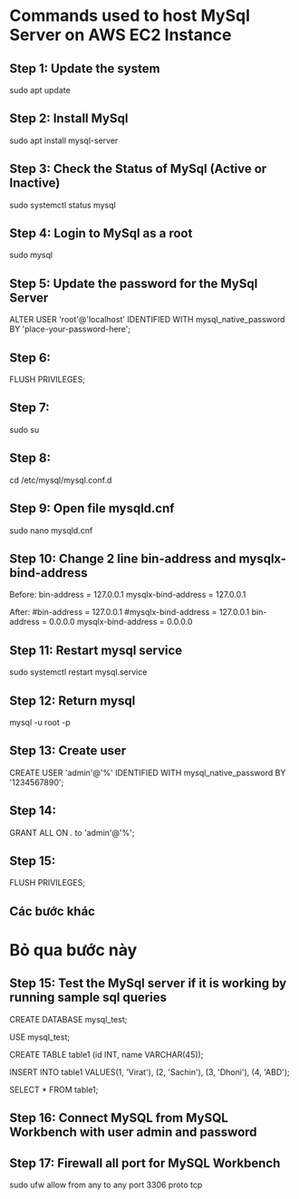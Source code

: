 # Commands used to host MySql Server on AWS EC2 Instance

## Step 1: Update the system

sudo apt update

## Step 2: Install MySql

sudo apt install mysql-server

## Step 3: Check the Status of MySql (Active or Inactive)

sudo systemctl status mysql

## Step 4: Login to MySql as a root

sudo mysql

## Step 5: Update the password for the MySql Server

ALTER USER 'root'@'localhost' IDENTIFIED WITH mysql_native_password BY 'place-your-password-here';

## Step 6:

FLUSH PRIVILEGES;

## Step 7:

sudo su

## Step 8:

cd /etc/mysql/mysql.conf.d

## Step 9: Open file mysqld.cnf

sudo nano mysqld.cnf

## Step 10: Change 2 line bin-address and mysqlx-bind-address

Before:
bin-address = 127.0.0.1
mysqlx-bind-address = 127.0.0.1

After:
#bin-address = 127.0.0.1
#mysqlx-bind-address = 127.0.0.1
bin-address = 0.0.0.0
mysqlx-bind-address = 0.0.0.0

## Step 11: Restart mysql service

sudo systemctl restart mysql.service

## Step 12: Return mysql

mysql -u root -p

## Step 13: Create user

CREATE USER 'admin'@'%' IDENTIFIED WITH mysql_native_password BY '1234567890';

## Step 14:

GRANT ALL ON *.* to 'admin'@'%';

## Step 15:

FLUSH PRIVILEGES;

## Các bước khác

# Bỏ qua bước này

## Step 15: Test the MySql server if it is working by running sample sql queries

CREATE DATABASE mysql_test;

USE mysql_test;

CREATE TABLE table1 (id INT, name VARCHAR(45));

INSERT INTO table1 VALUES(1, 'Virat'), (2, 'Sachin'), (3, 'Dhoni'), (4, 'ABD');

SELECT * FROM table1;

## Step 16: Connect MySQL from MySQL Workbench with user admin and password

## Step 17: Firewall all port for MySQL Workbench

sudo ufw allow from any to any port 3306 proto tcp

